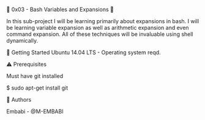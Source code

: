 🐚 0x03 - Bash Variables and Expansions 🐚

In this sub-project I will be learning primarily about expansions in bash. I will be learning variable expansion as well as arithmetic expansion and even command expansion. All of these techniques will be invaluable using shell dynamically.

🏃 Getting Started
Ubuntu 14.04 LTS - Operating system reqd.

⚠️ Prerequisites

Must have git installed

$ sudo apt-get install git


📘 Authors

  Embabi - @M-EMBABI

